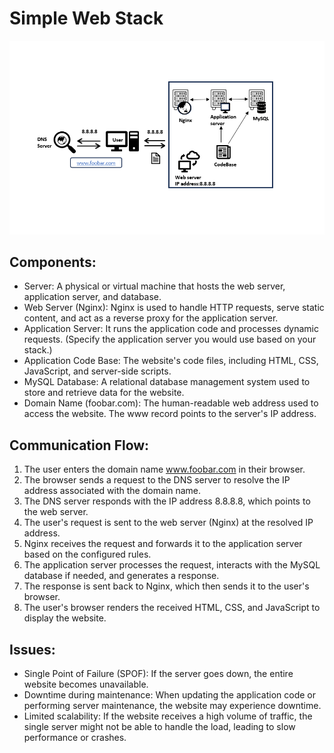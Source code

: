 # Simple Web Stack

![Simple Web Stack Diagram](0-simple_web_stack.png)

## Components:
- Server: A physical or virtual machine that hosts the web server, application server, and database.
- Web Server (Nginx): Nginx is used to handle HTTP requests, serve static content, and act as a reverse proxy for the application server.
- Application Server: It runs the application code and processes dynamic requests. (Specify the application server you would use based on your stack.)
- Application Code Base: The website's code files, including HTML, CSS, JavaScript, and server-side scripts.
- MySQL Database: A relational database management system used to store and retrieve data for the website.
- Domain Name (foobar.com): The human-readable web address used to access the website. The www record points to the server's IP address.

## Communication Flow:
1. The user enters the domain name www.foobar.com in their browser.
2. The browser sends a request to the DNS server to resolve the IP address associated with the domain name.
3. The DNS server responds with the IP address 8.8.8.8, which points to the web server.
4. The user's request is sent to the web server (Nginx) at the resolved IP address.
5. Nginx receives the request and forwards it to the application server based on the configured rules.
6. The application server processes the request, interacts with the MySQL database if needed, and generates a response.
7. The response is sent back to Nginx, which then sends it to the user's browser.
8. The user's browser renders the received HTML, CSS, and JavaScript to display the website.

## Issues:
- Single Point of Failure (SPOF): If the server goes down, the entire website becomes unavailable.
- Downtime during maintenance: When updating the application code or performing server maintenance, the website may experience downtime.
- Limited scalability: If the website receives a high volume of traffic, the single server might not be able to handle the load, leading to slow performance or crashes.
